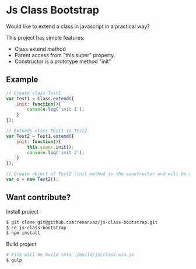 # Js Class Bootstrap

Would like to extend a class in javascript in a practical way?

This project has simple features:
- Class.extend method
- Parent access from "this.super" property.
- Constructor is a prototype method "init"

## Example
```js
// Create class Test1
var Test1 = Class.extend({
    init: function(){
        console.log('init 1');
    }
});

// Extends class Test1 to Test2
var Test2 = Test1.extend({
    init: function(){
        this.super.init();
        console.log('init 2');
    }
});

// Create object of Test2 (init method is the constructor and will be called automatically)
var o = new Test2();
```

## Want contribute?

Install project

```bash
$ git clone git@github.com:renanvaz/js-class-bootstrap.git
$ cd js-class-bootstrap
$ npm install
```

Build project

```bash
# File will be build into ./build/js/class.min.js
$ gulp
```


